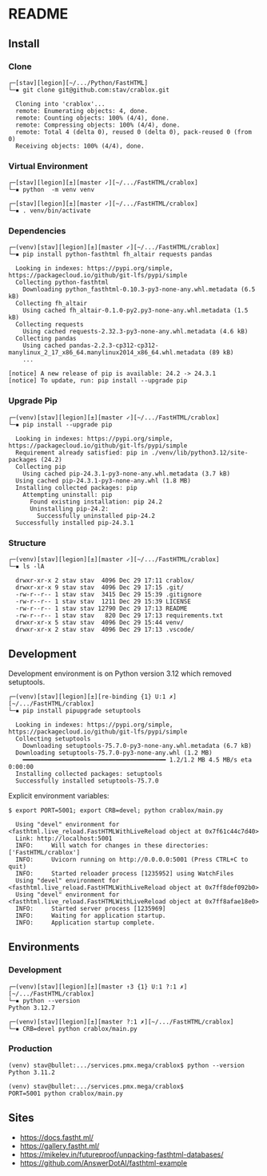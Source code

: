 # README

## Install

### Clone

    ┌─[stav][legion][~/.../Python/FastHTML]
    └─▪ git clone git@github.com:stav/crablox.git

      Cloning into 'crablox'...
      remote: Enumerating objects: 4, done.
      remote: Counting objects: 100% (4/4), done.
      remote: Compressing objects: 100% (4/4), done.
      remote: Total 4 (delta 0), reused 0 (delta 0), pack-reused 0 (from 0)
      Receiving objects: 100% (4/4), done.

### Virtual Environment

    ┌─[stav][legion][±][master ✓][~/.../FastHTML/crablox]
    └─▪ python  -m venv venv

    ┌─[stav][legion][±][master ✓][~/.../FastHTML/crablox]
    └─▪ . venv/bin/activate

### Dependencies

    ┌─(venv)[stav][legion][±][master ✓][~/.../FastHTML/crablox]
    └─▪ pip install python-fasthtml fh_altair requests pandas

      Looking in indexes: https://pypi.org/simple, https://packagecloud.io/github/git-lfs/pypi/simple
      Collecting python-fasthtml
        Downloading python_fasthtml-0.10.3-py3-none-any.whl.metadata (6.5 kB)
      Collecting fh_altair
        Using cached fh_altair-0.1.0-py2.py3-none-any.whl.metadata (1.5 kB)
      Collecting requests
        Using cached requests-2.32.3-py3-none-any.whl.metadata (4.6 kB)
      Collecting pandas
        Using cached pandas-2.2.3-cp312-cp312-manylinux_2_17_x86_64.manylinux2014_x86_64.whl.metadata (89 kB)
        ...

    [notice] A new release of pip is available: 24.2 -> 24.3.1
    [notice] To update, run: pip install --upgrade pip

### Upgrade Pip

    ┌─(venv)[stav][legion][±][master ✓][~/.../FastHTML/crablox]
    └─▪ pip install --upgrade pip

      Looking in indexes: https://pypi.org/simple, https://packagecloud.io/github/git-lfs/pypi/simple
      Requirement already satisfied: pip in ./venv/lib/python3.12/site-packages (24.2)
      Collecting pip
        Using cached pip-24.3.1-py3-none-any.whl.metadata (3.7 kB)
      Using cached pip-24.3.1-py3-none-any.whl (1.8 MB)
      Installing collected packages: pip
        Attempting uninstall: pip
          Found existing installation: pip 24.2
          Uninstalling pip-24.2:
            Successfully uninstalled pip-24.2
      Successfully installed pip-24.3.1

### Structure

    ┌─(venv)[stav][legion][±][master ✓][~/.../FastHTML/crablox]
    └─▪ ls -lA

      drwxr-xr-x 2 stav stav  4096 Dec 29 17:11 crablox/
      drwxr-xr-x 9 stav stav  4096 Dec 29 17:15 .git/
      -rw-r--r-- 1 stav stav  3415 Dec 29 15:39 .gitignore
      -rw-r--r-- 1 stav stav  1211 Dec 29 15:39 LICENSE
      -rw-r--r-- 1 stav stav 12790 Dec 29 17:13 README
      -rw-r--r-- 1 stav stav   820 Dec 29 17:13 requirements.txt
      drwxr-xr-x 5 stav stav  4096 Dec 29 15:44 venv/
      drwxr-xr-x 2 stav stav  4096 Dec 29 17:13 .vscode/

## Development

Development environment is on Python version 3.12 which removed setuptools.

    ┌─(venv)[stav][legion][±][re-binding {1} U:1 ✗][~/.../FastHTML/crablox]
    └─▪ pip install pipupgrade setuptools

      Looking in indexes: https://pypi.org/simple, https://packagecloud.io/github/git-lfs/pypi/simple
      Collecting setuptools
        Downloading setuptools-75.7.0-py3-none-any.whl.metadata (6.7 kB)
      Downloading setuptools-75.7.0-py3-none-any.whl (1.2 MB)
        ━━━━━━━━━━━━━━━━━━━━━━━━━━━━━━━━━━━━━━━━ 1.2/1.2 MB 4.5 MB/s eta 0:00:00
      Installing collected packages: setuptools
      Successfully installed setuptools-75.7.0

Explicit environment variables:

    $ export PORT=5001; export CRB=devel; python crablox/main.py

      Using "devel" environment for <fasthtml.live_reload.FastHTMLWithLiveReload object at 0x7f61c44c7d40>
      Link: http://localhost:5001
      INFO:     Will watch for changes in these directories: ['FastHTML/crablox']
      INFO:     Uvicorn running on http://0.0.0.0:5001 (Press CTRL+C to quit)
      INFO:     Started reloader process [1235952] using WatchFiles
      Using "devel" environment for <fasthtml.live_reload.FastHTMLWithLiveReload object at 0x7ff8def092b0>
      Using "devel" environment for <fasthtml.live_reload.FastHTMLWithLiveReload object at 0x7ff8afae18e0>
      INFO:     Started server process [1235969]
      INFO:     Waiting for application startup.
      INFO:     Application startup complete.

## Environments

### Development

    ┌─(venv)[stav][legion][±][master ↑3 {1} U:1 ?:1 ✗][~/.../FastHTML/crablox]
    └─▪ python --version
    Python 3.12.7

    ┌─(venv)[stav][legion][±][master ?:1 ✗][~/.../FastHTML/crablox]
    └─▪ CRB=devel python crablox/main.py

### Production

    (venv) stav@bullet:.../services.pmx.mega/crablox$ python --version
    Python 3.11.2

    (venv) stav@bullet:.../services.pmx.mega/crablox$
    PORT=5001 python crablox/main.py

## Sites

* https://docs.fastht.ml/
* https://gallery.fastht.ml/
* https://mikelev.in/futureproof/unpacking-fasthtml-databases/
* https://github.com/AnswerDotAI/fasthtml-example
